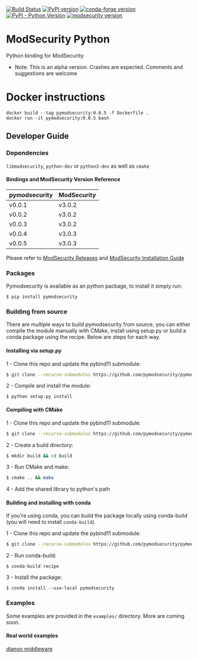 [![Build Status](https://travis-ci.com/pymodsecurity/pymodsecurity.svg?branch=master)](https://travis-ci.com/pymodsecurity/pymodsecurity)
[![PyPI version](https://img.shields.io/pypi/v/pymodsecurity.svg)](https://pypi.org/project/pymodsecurity)
[![conda-forge version](https://img.shields.io/conda/vn/conda-forge/pymodsecurity.svg)](https://anaconda.org/conda-forge/pymodsecurity)
[![PyPI - Python Version](https://img.shields.io/pypi/pyversions/pymodsecurity.svg)](https://pypi.org/project/pymodsecurity)
[![modsecurity version](https://img.shields.io/badge/modsecurity-3.0.3-blue.svg)](https://github.com/SpiderLabs/ModSecurity/releases)

# ModSecurity Python

Python binding for ModSecurity

* Note: This is an alpha version. Crashes are expected. Comments and suggestions are welcome

# Docker instructions

```
docker build --tag pymodsecurity:0.0.5 -f Dockerfile .
docker run -it pymodsecurity:0.0.5 bash
```

## Developer Guide

### Dependencies

`libmodsecurity`, `python-dev` or `python3-dev` as well as `cmake`

#### Bindings and ModSecurity Version Reference

| pymodsecurity 	| ModSecurity 	|
|---------------	|-------------	|
| v0.0.1 	| v3.0.2 	|
| v0.0.2 	| v3.0.2 	|
| v0.0.3 	| v3.0.2 	|
| v0.0.4 	| v3.0.3 	|
| v0.0.5 	| v3.0.3 	|

Please refer to [ModSecurity Releases](https://github.com/SpiderLabs/ModSecurity/releases) and [ModSecurity Installation Guide](https://github.com/SpiderLabs/ModSecurity/wiki)

### Packages

Pymodsecurity is available as an python package, to install it simply run:
```
$ pip install pymodsecurity
```

### Building from source

There are multiple ways to build pymodsecurity from source, you can either compile the module manually with CMake, install using setup.py or build a conda package using the recipe. Below are steps for each way.

#### Installing via setup.py

1 - Clone this repo and update the pybind11 submodule:
```bash
$ git clone --recurse-submodules https://github.com/pymodsecurity/pymodsecurity.git
```

2 - Compile and install the module:
```
$ python setup.py install
```

#### Compiling with CMake

1 - Clone this repo and update the pybind11 submodule:
```bash
$ git clone --recurse-submodules https://github.com/pymodsecurity/pymodsecurity.git
```

2 - Create a build directory:
```bash
$ mkdir build && cd build
```

3 - Run CMake and make:
```bash
$ cmake .. && make
```
4 - Add the shared library to python's path

#### Building and installing with conda

If you're using conda, you can build the package locally using conda-build (you will need to install `conda-build`).

1 - Clone this repo and update the pybind11 submodule:
```bash
$ git clone --recurse-submodules https://github.com/pymodsecurity/pymodsecurity.git
```

2 - Run conda-build:
```
$ conda-build recipe
```

3 - Install the package:
```
$ conda install --use-local pymodsecurity
```

### Examples

Some examples are provided in the `examples/` directory. More are coming soon.

#### Real world examples

[django middleware](https://github.com/pymodsecurity/django-pymodsecurity)
